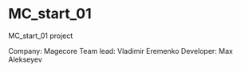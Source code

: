 # MC_start_01
MC_start_01 project

Company: Magecore
Team lead: Vladimir Eremenko
Developer: Max Alekseyev
